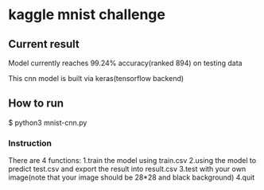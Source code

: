 # kaggle mnist challenge

## Current result

Model currently reaches 99.24% accuracy(ranked 894) on testing data

This cnn model is built via keras(tensorflow backend)

## How to run

$ python3 mnist-cnn.py

### Instruction

There are 4 functions:
1.train the model using train.csv
2.using the model to predict test.csv and export the result into result.csv
3.test with your own image(note that your image should be 28*28 and black background)
4.quit
